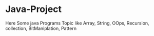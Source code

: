 # Java-Project
Here Some java Programs Topic like Array, String, OOps, Recursion, collection, BitManiplation, Pattern
